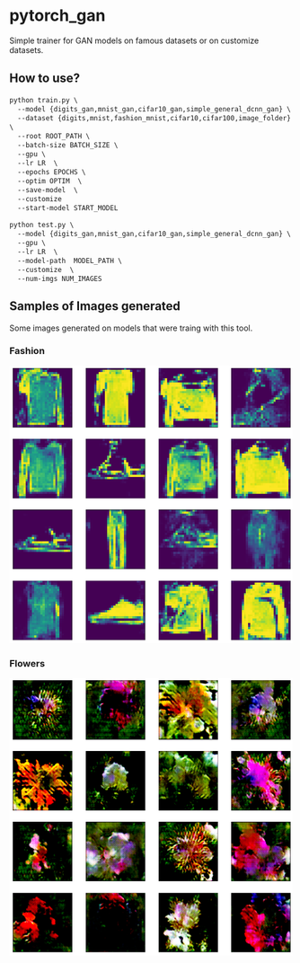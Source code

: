 # pytorch_gan
Simple trainer for GAN models on famous datasets or on customize datasets.

## How to use?
```
python train.py \
  --model {digits_gan,mnist_gan,cifar10_gan,simple_general_dcnn_gan} \
  --dataset {digits,mnist,fashion_mnist,cifar10,cifar100,image_folder} \
  --root ROOT_PATH \
  --batch-size BATCH_SIZE \
  --gpu \
  --lr LR  \
  --epochs EPOCHS \
  --optim OPTIM  \
  --save-model  \
  --customize  
  --start-model START_MODEL
```

```
python test.py \
  --model {digits_gan,mnist_gan,cifar10_gan,simple_general_dcnn_gan} \
  --gpu \
  --lr LR  \
  --model-path  MODEL_PATH \
  --customize  \
  --num-imgs NUM_IMAGES
```

## Samples of Images generated
Some images generated on models that were traing with this tool.
### Fashion
![fashion](samples/fashion.png "Fashion")
### Flowers
![flowers](samples/flowers.png "Flowers")